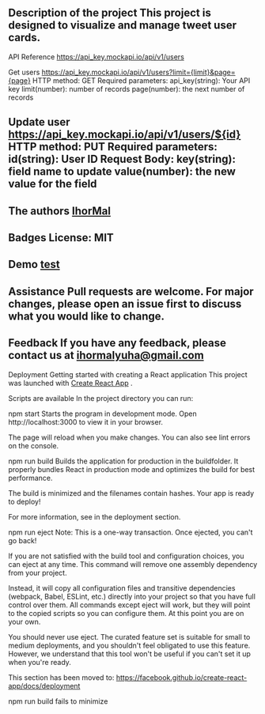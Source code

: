 Description of the project
This project is designed to visualize and manage tweet user cards.
-------
API Reference https://api_key.mockapi.io/api/v1/users

Get users
https://api_key.mockapi.io/api/v1/users?limit={limit}&page={page}
HTTP method: GET
Required parameters:
api_key(string): Your API key
limit(number): number of records
page(number): the next number of records

Update user
https://api_key.mockapi.io/api/v1/users/${id}
HTTP method: PUT
Required parameters:
id(string): User ID
Request Body:
key(string): field name to update
value(number): the new value for the field
-------
The authors
[IhorMal](https://github.com/IhorMal)
---
Badges
License: MIT
---
Demo
[test](https://ihormal.github.io/test_tweets/)
---
Assistance
Pull requests are welcome. For major changes, please open an issue first to discuss what you would like to change.
---
Feedback
If you have any feedback, please contact us at ihormalyuha@gmail.com
---
Deployment
Getting started with creating a React application
This project was launched with [Create React App](https://github.com/facebook/create-react-app) .

Scripts are available
In the project directory you can run:

npm start
Starts the program in development mode.
Open http://localhost:3000 to view it in your browser.

The page will reload when you make changes.
You can also see lint errors on the console.

npm run build
Builds the application for production in the buildfolder.
It properly bundles React in production mode and optimizes the build for best performance.

The build is minimized and the filenames contain hashes.
Your app is ready to deploy!

For more information, see in the deployment section.

npm run eject
Note: This is a one-way transaction. Once ejected, you can't go back!

If you are not satisfied with the build tool and configuration choices, you can eject at any time. This command will remove one assembly dependency from your project.

Instead, it will copy all configuration files and transitive dependencies (webpack, Babel, ESLint, etc.) directly into your project so that you have full control over them. All commands except eject will work, but they will point to the copied scripts so you can configure them. At this point you are on your own.

You should never use eject. The curated feature set is suitable for small to medium deployments, and you shouldn't feel obligated to use this feature. However, we understand that this tool won't be useful if you can't set it up when you're ready.

This section has been moved to: https://facebook.github.io/create-react-app/docs/deployment

npm run build fails to minimize
